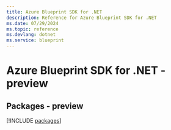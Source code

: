 ```yaml
---
title: Azure Blueprint SDK for .NET
description: Reference for Azure Blueprint SDK for .NET
ms.date: 07/29/2024
ms.topic: reference
ms.devlang: dotnet
ms.service: blueprint
---
```

# Azure Blueprint SDK for .NET - preview
## Packages - preview
[!INCLUDE [packages](blueprint-index.md)]